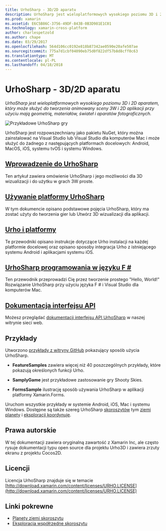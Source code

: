 ```yaml
---
title: UrhoSharp - 3D/2D aparatu
description: UrhoSharp jest wieloplatformowych wysokiego poziomu 3D i 2D aparatem, który może służyć do tworzenia animowany sceny 3W i 2D aplikacji przy użyciu mają geometrię, materiałów, świateł i aparatów fotograficznych.
ms.prod: xamarin
ms.assetid: E6C5B86C-3756-49DF-843B-0B3D981E1C01
ms.technology: xamarin-cross-platform
author: charlespetzold
ms.author: chape
ms.date: 03/29/2017
ms.openlocfilehash: 564d106cc0192e818b87342ae0590e20afe507ae
ms.sourcegitcommit: 775a7d1cbf04090eb75d0f822df57b8d8cff0c63
ms.translationtype: MT
ms.contentlocale: pl-PL
ms.lasthandoff: 04/18/2018
---
```

# <a name="urhosharp---3d2d-engine"></a>UrhoSharp - 3D/2D aparatu

_UrhoSharp jest wieloplatformowych wysokiego poziomu 3D i 2D aparatem, który może służyć do tworzenia animowany sceny 3W i 2D aplikacji przy użyciu mają geometrię, materiałów, świateł i aparatów fotograficznych._

![Przykładowe UrhoSharp gry](images/video.gif)

UrhoSharp jest rozpowszechniany jako pakietu NuGet, który można zainstalować na Visual Studio lub Visual Studio dla komputerów Mac i może służyć do żadnego z następujących platformach docelowych: Android, MacOS, iOS, systemu tvOS i systemu Windows.

## <a name="an-introduction-to-urhosharpgraphics-gamesurhosharpintroductionmd"></a>[Wprowadzenie do UrhoSharp](~/graphics-games/urhosharp/introduction.md)

Ten artykuł zawiera omówienie UrhoSharp i jego możliwości dla 3D wizualizacji i do użytku w grach 3W proste.

## <a name="using-urhosharpgraphics-gamesurhosharpusingmd"></a>[Używanie platformy UrhoSharp](~/graphics-games/urhosharp/using.md)

W tym dokumencie opisano podstawowe pojęcia UrhoSharp, który ma zostać użyty do tworzenia gier lub Utwórz 3D wizualizacji dla aplikacji.

## <a name="urho-and-your-platformgraphics-gamesurhosharpplatformindexmd"></a>[Urho i platformy](~/graphics-games/urhosharp/platform/index.md)

Te przewodniki opisano instrukcje dotyczące Urho instalacji na każdej platformie docelowej oraz opisano sposoby integracja Urho z istniejącego systemu Android i aplikacjami systemu iOS.

## <a name="programming-urhosharp-with-fgraphics-gamesurhosharpfsharpmd"></a>[UrhoSharp programowania w języku F #](~/graphics-games/urhosharp/fsharp.md)

Ten przewodnik przeprowadzi Cię przez tworzenie prostego "Hello, World!" Rozwiązanie UrhoSharp przy użyciu języka F # i Visual Studio dla komputerów Mac.

## <a name="api-documentationhttpsdeveloperxamarincomapirooturho"></a>[Dokumentacja interfejsu API](https://developer.xamarin.com/api/root/Urho/)

Możesz przeglądać [dokumentacji interfejsu API UrhoSharp](https://developer.xamarin.com/api/root/Urho/) w naszej witrynie sieci web.

## <a name="samples"></a>Przykłady

Utworzono [przykłady z witryny GitHub](http://github.com/xamarin/urho-samples) pokazujący sposób użycia UrhoSharp.

- **FeatureSamples** zawiera więcej niż 40 poszczególnych przykłady, które pokazują określonych funkcji Urho.

- **SamplyGame** jest przykładowe zastosowanie gry Shooty Skies.

- **FormsSample** ilustrację sposób używania UrhoSharp w aplikacji platformy Xamarin.Forms.

Uruchom wszystkie przykłady w systemie Android, iOS, Mac i systemu Windows.
Dostępne są także szereg UrhoSharp [skoroszytów](https://developer.xamarin.com/workbooks/) tym [ziemi planety](https://developer.xamarin.com/workbooks/graphics/urhosharp/planetearth/planetearth.workbook) i [eksploracji koordynuje](https://developer.xamarin.com/workbooks/graphics/urhosharp/coordinates/ExploringUrhoCoordinates.workbook).

## <a name="copyright"></a>Prawa autorskie

W tej dokumentacji zawiera oryginalną zawartość z Xamarin Inc, ale często rysuje dokumentacji typu open source dla projektu Urho3D i zawiera zrzuty ekranu z projektu Cocos2D.

## <a name="license"></a>Licencji

Licencja UrhoSharp znajduje się w temacie [http://download.xamarin.com/content/licenses/URHO.LICENSE](http://download.xamarin.com/content/licenses/URHO.LICENSE)

## <a name="related-links"></a>Linki pokrewne

- [Planety ziemi skoroszytu](https://developer.xamarin.com/workbooks/graphics/urhosharp/planetearth/planetearth.workbook)
- [Eksploracja współrzędne skoroszytu](https://developer.xamarin.com/workbooks/graphics/urhosharp/coordinates/ExploringUrhoCoordinates.workbook)

